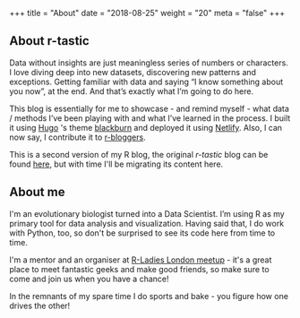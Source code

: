 +++
title = "About"
date = "2018-08-25"
weight = "20"
meta = "false"
+++


About r-tastic
--------------

Data without insights are just meaningless series of numbers or characters. I love diving deep into new datasets, discovering new patterns and exceptions. Getting familiar with data and saying “I know something about you now”, at the end. And that’s exactly what I’m going to do here.

This blog is essentially for me to showcase - and remind myself - what data / methods I’ve been playing with and what I’ve learned in the process. I built it using [Hugo](https://gohugo.io/) 's theme [blackburn](https://github.com/yoshiharuyamashita/blackburn) and deployed it using [Netlify](https://app.netlify.com/). Also, I can now say, I contribute it to [r-bloggers](https://www.r-bloggers.com.).

This is a second version of my R blog, the original _r-tastic_ blog can be found [here](https://kkulma.github.io/), but with time I'll be migrating its content here.

About me
--------

I'm an evolutionary biologist turned into a Data Scientist. I’m using R as my primary tool for data analysis and visualization.
Having said that, I do work with Python, too, so don't be surprised to see its code here from time to time.

I'm a mentor and an organiser at [R-Ladies London meetup](https://www.meetup.com/rladies-london/) - it's a great place to meet fantastic geeks and make good friends, so make sure to come and join us when you have a chance!

In the remnants of my spare time I do sports and bake - you figure how one drives the other!
